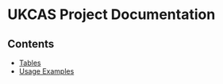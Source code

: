 # UKCAS Project Documentation

## Contents

- [Tables](tables/index.md)
- [Usage Examples](usage_examples.md)